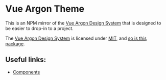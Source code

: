 Vue Argon Theme
===============

This is an NPM mirror of the [Vue Argon Design System][system] that is designed
to be easier to drop-in to a project.

The [Vue Argon Design System][system] is licensed under [MIT][argon-license],
and [so is this package][theme-license].


## Useful links:
* [Components][argon-components]


[argon-license]: https://github.com/creativetimofficial/vue-argon-design-system/#licensing
[theme-license]: https://github.com/thislooksfun/vue-argon-theme/blob/master/LICENSE
[system]: https://www.creative-tim.com/product/vue-argon-design-system
[argon-components]: https://demos.creative-tim.com/argon-design-system/docs/components/alerts.html
